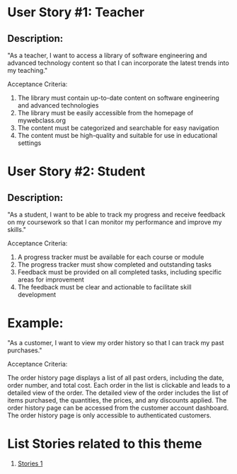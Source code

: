 # User Story #1: Teacher
## Description:
"As a teacher, I want to access a library of software engineering and advanced technology content so that I can incorporate the latest trends into my teaching."

Acceptance Criteria:
1. The library must contain up-to-date content on software engineering and advanced technologies
2. The library must be easily accessible from the homepage of mywebclass.org
3. The content must be categorized and searchable for easy navigation
4. The content must be high-quality and suitable for use in educational settings

# User Story #2: Student
## Description:
"As a student, I want to be able to track my progress and receive feedback on my coursework so that I can monitor my performance and improve my skills."

Acceptance Criteria:
1. A progress tracker must be available for each course or module
2. The progress tracker must show completed and outstanding tasks
3. Feedback must be provided on all completed tasks, including specific areas for improvement
4. The feedback must be clear and actionable to facilitate skill development

# Example:
"As a customer, I want to view my order history so that I can track my past purchases."

Acceptance Criteria:

The order history page displays a list of all past orders, including the date, order number, and total cost.
Each order in the list is clickable and leads to a detailed view of the order.
The detailed view of the order includes the list of items purchased, the quantities, the prices, and any discounts applied.
The order history page can be accessed from the customer account dashboard.
The order history page is only accessible to authenticated customers.


# List Stories related to this theme
1. [Stories 1](documentation/templates/theme/initiatives/epics/stories/tasks/task_template.md)